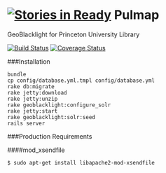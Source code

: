 [![Stories in Ready](https://badge.waffle.io/pulibrary/pulmap.png?label=ready&title=Ready)](https://waffle.io/pulibrary/pulmap)
Pulmap
======

GeoBlacklight for Princeton University Library

[![Build Status](https://travis-ci.org/pulibrary/pulmap.png?branch=master)](https://travis-ci.org/pulibrary/pulmap)
[![Coverage Status](https://coveralls.io/repos/pulibrary/pulmap/badge.svg?branch=master&service=github)](https://coveralls.io/github/pulibrary/pulmap?branch=master)


###Installation
```
bundle
cp config/database.yml.tmpl config/database.yml
rake db:migrate
rake jetty:download
rake jetty:unzip
rake geoblacklight:configure_solr
rake jetty:start
rake geoblacklight:solr:seed
rails server
```
###Production Requirements

####mod_xsendfile

    $ sudo apt-get install libapache2-mod-xsendfile
